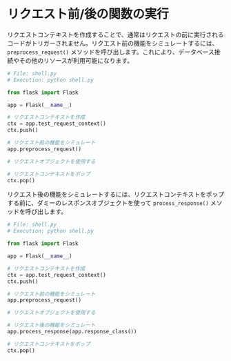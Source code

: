 # リクエスト前/後の関数の実行

リクエストコンテキストを作成することで、通常はリクエストの前に実行されるコードがトリガーされません。リクエスト前の機能をシミュレートするには、`preprocess_request()` メソッドを呼び出します。これにより、データベース接続やその他のリソースが利用可能になります。

```python
# File: shell.py
# Execution: python shell.py

from flask import Flask

app = Flask(__name__)

# リクエストコンテキストを作成
ctx = app.test_request_context()
ctx.push()

# リクエスト前の機能をシミュレート
app.preprocess_request()

# リクエストオブジェクトを使用する

# リクエストコンテキストをポップ
ctx.pop()
```

リクエスト後の機能をシミュレートするには、リクエストコンテキストをポップする前に、ダミーのレスポンスオブジェクトを使って `process_response()` メソッドを呼び出します。

```python
# File: shell.py
# Execution: python shell.py

from flask import Flask

app = Flask(__name__)

# リクエストコンテキストを作成
ctx = app.test_request_context()
ctx.push()

# リクエスト前の機能をシミュレート
app.preprocess_request()

# リクエストオブジェクトを使用する

# リクエスト後の機能をシミュレート
app.process_response(app.response_class())

# リクエストコンテキストをポップ
ctx.pop()
```
